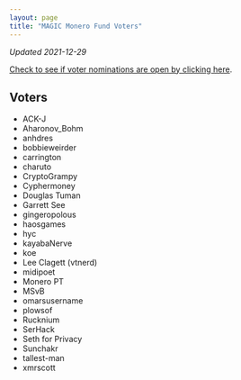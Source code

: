 ```yaml
---
layout: page
title: "MAGIC Monero Fund Voters"
---
```


*Updated 2021-12-29*

[Check to see if voter nominations are open by clicking here](https://github.com/MAGICGrants/Monero-Fund).

## Voters

* ACK-J
* Aharonov_Bohm
* anhdres
* bobbieweirder
* carrington
* charuto
* CryptoGrampy
* Cyphermoney
* Douglas Tuman
* Garrett See
* gingeropolous
* haosgames
* hyc
* kayabaNerve
* koe
* Lee Clagett (vtnerd)
* midipoet
* Monero PT
* MSvB
* omarsusername
* plowsof
* Rucknium
* SerHack
* Seth for Privacy
* Sunchakr
* tallest-man
* xmrscott
